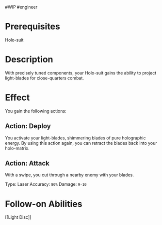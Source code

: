 #WIP #engineer 

# Prerequisites

Holo-suit

# Description

With precisely tuned components, your Holo-suit gains the ability to project light-blades for close-quarters combat.

# Effect

You gain the following actions:

## Action: Deploy

You activate your light-blades, shimmering blades of pure holographic energy. By using this action again, you can retract the blades back into your holo-matrix.

## Action: Attack

With a swipe, you cut through a nearby enemy with your blades.

Type: Laser
Accuracy: `80%`
Damage: `9-10`

# Follow-on Abilities

[[Light Disc]]